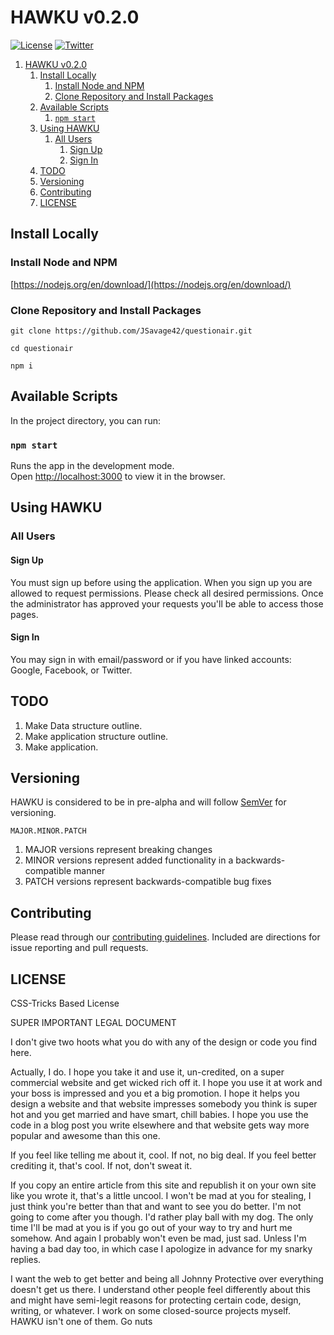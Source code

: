# HAWKU v0.2.0

[![License](https://badgen.net/badge/license/CSS-Tricks/green)](https://github.com/jsavage42/hawkufire/blob/master/LICENSE)
[![Twitter](https://badgen.net/twitter/follow/dadsavage42)](https://twitter.com/dadsavage42)

1. [HAWKU v0.2.0](#hawku-v020)
   1. [Install Locally](#install-locally)
      1. [Install Node and NPM](#install-node-and-npm)
      2. [Clone Repository and Install Packages](#clone-repository-and-install-packages)
   2. [Available Scripts](#available-scripts)
      1. [`npm start`](#npm-start)
   3. [Using HAWKU](#using-hawku)
      1. [All Users](#all-users)
         1. [Sign Up](#sign-up)
         2. [Sign In](#sign-in)
   4. [TODO](#todo)
   5. [Versioning](#versioning)
   6. [Contributing](#contributing)
   7. [LICENSE](#license)

## Install Locally

### Install Node and NPM

[https://nodejs.org/en/download/](https://nodejs.org/en/download/)

### Clone Repository and Install Packages

`git clone https://github.com/JSavage42/questionair.git`

`cd questionair`

`npm i`

## Available Scripts

In the project directory, you can run:

### `npm start`

Runs the app in the development mode.<br>
Open [http://localhost:3000](http://localhost:3000) to view it in the browser.

## Using HAWKU

### All Users

#### Sign Up

You must sign up before using the application. When you sign up you are allowed to request permissions. Please check all desired permissions. Once the administrator has approved your requests you'll be able to access those pages.

#### Sign In

You may sign in with email/password or if you have linked accounts: Google, Facebook, or Twitter.

## TODO

1. Make Data structure outline.
2. Make application structure outline.
3. Make application.

## Versioning

HAWKU is considered to be in pre-alpha and will follow [SemVer](semver.org) for versioning.

`MAJOR.MINOR.PATCH`

1. MAJOR versions represent breaking changes
2. MINOR versions represent added functionality in a backwards-compatible manner
3. PATCH versions represent backwards-compatible bug fixes

## Contributing

Please read through our [contributing guidelines](./CONTRIBUTING.md). Included are directions for issue reporting and pull requests.

## LICENSE

CSS-Tricks Based License

SUPER IMPORTANT LEGAL DOCUMENT

I don't give two hoots what you do with any of the design or code you find here.

Actually, I do. I hope you take it and use it, un-credited, on a super commercial website
and get wicked rich off it. I hope you use it at work and your boss is impressed and you
et a big promotion. I hope it helps you design a website and that website impresses
somebody you think is super hot and you get married and have smart, chill babies. I
hope you use the code in a blog post you write elsewhere and that website gets way more
popular and awesome than this one.

If you feel like telling me about it, cool. If not, no big deal. If you feel better
crediting it, that's cool. If not, don't sweat it.

If you copy an entire article from this site and republish it on your own site like
you wrote it, that's a little uncool. I won't be mad at you for stealing, I just think
you're better than that and want to see you do better. I'm not going to come after you
though. I'd rather play ball with my dog. The only time I'll be mad at you is if you go
out of your way to try and hurt me somehow. And again I probably won't even be mad, just
sad. Unless I'm having a bad day too, in which case I apologize in advance for my snarky
replies.

I want the web to get better and being all Johnny Protective over everything doesn't get
us there. I understand other people feel differently about this and might have semi-legit
reasons for protecting certain code, design, writing, or whatever. I work on some
closed-source projects myself. HAWKU isn't one of them. Go nuts
